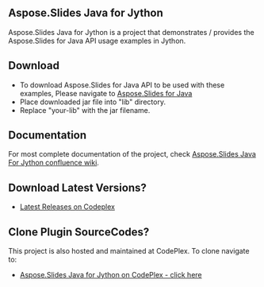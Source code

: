 ## Aspose.Slides Java for Jython

Aspose.Slides Java for Jython is a project that demonstrates / provides the Aspose.Slides for Java API usage examples in Jython.

## Download

* To download Aspose.Slides for Java API to be used with these examples, Please navigate to [Aspose.Slides for Java](http://www.aspose.com/community/files/72/java-components/aspose.slides-for-java/) 
* Place downloaded jar file into "lib" directory. 
* Replace "your-lib" with the jar filename.

## Documentation

For most complete documentation of the project, check [Aspose.Slides Java For Jython confluence wiki](https://docs.aspose.com/display/slidesjava/Aspose.Slides+Java+for+Jython).

## Download Latest Versions?

* [Latest Releases on Codeplex](http://asposeslidesjavajython.codeplex.com/releasesce)

## Clone Plugin SourceCodes?

This project is also hosted and maintained at CodePlex. To clone navigate to:

* [Aspose.Slides Java for Jython on CodePlex - click here](https://asposeslidesjavajython.codeplex.com/SourceControl/latest)
